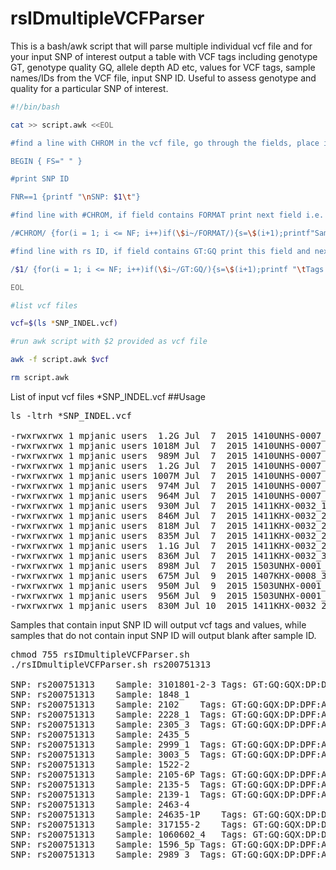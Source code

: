 # rsIDmultipleVCFParser

This is a bash/awk script that will parse multiple individual vcf file and for your input SNP of interest output a table with VCF tags including genotype GT, genotype quality GQ, allele depth AD etc, values for VCF tags, sample names/IDs from the VCF file, input SNP ID. Useful to assess genotype and quality for a particular SNP of interest.

```sh
#!/bin/bash

cat >> script.awk <<EOL

#find a line with CHROM in the vcf file, go through the fields, place in hash h1, key=position, value=field content

BEGIN { FS=" " } 

#print SNP ID

FNR==1 {printf "\nSNP: $1\t"}

#find line with #CHROM, if field contains FORMAT print next field i.e. sample name 

/#CHROM/ {for(i = 1; i <= NF; i++)if(\$i~/FORMAT/){s=\$(i+1);printf"Sample:\t";printf s}} 

#find line with rs ID, if field contains GT:GQ print this field and next field

/$1/ {for(i = 1; i <= NF; i++)if(\$i~/GT:GQ/){s=\$(i+1);printf "\tTags:";printf" "\$i"\tValues: "s}}

EOL

#list vcf files 

vcf=$(ls *SNP_INDEL.vcf)

#run awk script with $2 provided as vcf file

awk -f script.awk $vcf

rm script.awk
```
List of input vcf files \*SNP_INDEL.vcf
##Usage
<pre>
ls -ltrh *SNP_INDEL.vcf

-rwxrwxrwx 1 mpjanic users  1.2G Jul  7  2015 1410UNHS-0007_1848_1_SNP_INDEL.vcf
-rwxrwxrwx 1 mpjanic users 1018M Jul  7  2015 1410UNHS-0007_2102_SNP_INDEL.vcf
-rwxrwxrwx 1 mpjanic users  989M Jul  7  2015 1410UNHS-0007_2228_1_SNP_INDEL.vcf
-rwxrwxrwx 1 mpjanic users  1.2G Jul  7  2015 1410UNHS-0007_2305_3_SNP_INDEL.vcf
-rwxrwxrwx 1 mpjanic users 1007M Jul  7  2015 1410UNHS-0007_2435_5_SNP_INDEL.vcf
-rwxrwxrwx 1 mpjanic users  974M Jul  7  2015 1410UNHS-0007_2999_1_SNP_INDEL.vcf
-rwxrwxrwx 1 mpjanic users  964M Jul  7  2015 1410UNHS-0007_3003_5_SNP_INDEL.vcf
-rwxrwxrwx 1 mpjanic users  930M Jul  7  2015 1411KHX-0032_1522-2_SNP_INDEL.vcf
-rwxrwxrwx 1 mpjanic users  846M Jul  7  2015 1411KHX-0032_2105-6P_SNP_INDEL.vcf
-rwxrwxrwx 1 mpjanic users  818M Jul  7  2015 1411KHX-0032_2139-1_SNP_INDEL.vcf
-rwxrwxrwx 1 mpjanic users  835M Jul  7  2015 1411KHX-0032_2463-4_SNP_INDEL.vcf
-rwxrwxrwx 1 mpjanic users  1.1G Jul  7  2015 1411KHX-0032_24635-1P_SNP_INDEL.vcf
-rwxrwxrwx 1 mpjanic users  836M Jul  7  2015 1411KHX-0032_317155-2_SNP_INDEL.vcf
-rwxrwxrwx 1 mpjanic users  898M Jul  7  2015 1503UNHX-0001_2989_3_SNP_INDEL.vcf
-rwxrwxrwx 1 mpjanic users  675M Jul  9  2015 1407KHX-0008_3101801-2-3_SNP_INDEL.vcf
-rwxrwxrwx 1 mpjanic users  950M Jul  9  2015 1503UNHX-0001_1060602_4_SNP_INDEL.vcf
-rwxrwxrwx 1 mpjanic users  956M Jul  9  2015 1503UNHX-0001_1596_5p_SNP_INDEL.vcf
-rwxrwxrwx 1 mpjanic users  830M Jul 10  2015 1411KHX-0032_2135-5_SNP_INDEL.vcf
</pre>

Samples that contain input SNP ID will output vcf tags and values, while samples that do not contain input SNP ID will output blank after sample ID.

<pre>
chmod 755 rsIDmultipleVCFParser.sh
./rsIDmultipleVCFParser.sh rs200751313

SNP: rs200751313	Sample:	3101801-2-3	Tags: GT:GQ:GQX:DP:DPF:AD	Values: 1/1:33:33:12:3:0,12
SNP: rs200751313	Sample:	1848_1
SNP: rs200751313	Sample:	2102	Tags: GT:GQ:GQX:DP:DPF:AD	Values: 1/1:132:132:45:3:0,45
SNP: rs200751313	Sample:	2228_1	Tags: GT:GQ:GQX:DP:DPF:AD	Values: 1/1:48:48:17:2:0,17
SNP: rs200751313	Sample:	2305_3	Tags: GT:GQ:GQX:DP:DPF:AD	Values: 0/1:55:55:30:0:5,25
SNP: rs200751313	Sample:	2435_5
SNP: rs200751313	Sample:	2999_1	Tags: GT:GQ:GQX:DP:DPF:AD	Values: 1/1:87:87:30:0:0,30
SNP: rs200751313	Sample:	3003_5	Tags: GT:GQ:GQX:DP:DPF:AD	Values: 1/1:54:54:19:1:0,19
SNP: rs200751313	Sample:	1522-2
SNP: rs200751313	Sample:	2105-6P	Tags: GT:GQ:GQX:DP:DPF:AD	Values: 0/1:33:33:43:1:7,36
SNP: rs200751313	Sample:	2135-5	Tags: GT:GQ:GQX:DP:DPF:AD	Values: 0/1:37:37:14:2:2,12
SNP: rs200751313	Sample:	2139-1	Tags: GT:GQ:GQX:DP:DPF:AD	Values: 1/1:90:90:31:3:0,31
SNP: rs200751313	Sample:	2463-4
SNP: rs200751313	Sample:	24635-1P	Tags: GT:GQ:GQX:DP:DPF:AD	Values: 0/1:77:77:24:2:6,18
SNP: rs200751313	Sample:	317155-2	Tags: GT:GQ:GQX:DP:DPF:AD	Values: 1/1:75:75:26:0:0,26
SNP: rs200751313	Sample:	1060602_4	Tags: GT:GQ:GQX:DP:DPF:AD	Values: 1/1:87:87:30:3:0,30
SNP: rs200751313	Sample:	1596_5p	Tags: GT:GQ:GQX:DP:DPF:AD	Values: 1/1:66:66:23:2:0,23
SNP: rs200751313	Sample:	2989_3	Tags: GT:GQ:GQX:DP:DPF:AD	Values: 1/1:93:93:32:2:0,32
</pre>
